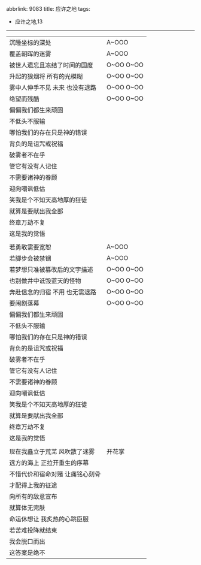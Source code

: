 abbrlink: 9083
title: 应许之地
tags:
  - 应许之地,13
---
|      |      |
|--|--|
|沉睡坐标的深处|A~OOO|
|覆盖朝晖的迷雾|A~OOO|
|被世人遗忘且冻结了时间的国度|O~OO O~OO|
|升起的狼烟将 所有的光模糊|O~OO O~OO|
|雾中人伸手不见 未来 也没有退路|O~OO O~OO|
|绝望而残酷|O~OO O~OO|
|偏偏我们都生来顽固|      |
|不低头不服输|      |
|哪怕我们的存在只是神的错误|      |
|背负的是诅咒或祝福|      |
|破雾者不在乎|      |
|管它有没有人记住|      |
|不需要诸神的眷顾|      |
|迎向嘲讽低估|      |
|笑我是个不知天高地厚的狂徒|      |
|就算是要献出我全部|      |
|终章万劫不复|      |
|这是我的觉悟|      |
|      |      |
|若勇敢需要宽恕|A~OOO|
|若脚步会被禁锢|A~OOO|
|若梦想只准被篡改后的文字描述|O~OO O~OO|
|也别做井中诋毁蓝天的怪物|O~OO O~OO|
|奔赴信念的归宿 不用 也无需退路|O~OO O~OO|
|要闹剧落幕|O~OO O~OO|
|偏偏我们都生来顽固|      |
|不低头不服输|      |
|哪怕我们的存在只是神的错误|      |
|背负的是诅咒或祝福|      |
|破雾者不在乎|      |
|管它有没有人记住|      |
|不需要诸神的眷顾|      |
|迎向嘲讽低估|      |
|笑我是个不知天高地厚的狂徒|      |
|就算是要献出我全部|      |
|终章万劫不复|      |
|这是我的觉悟|      |
|      |      |
|现在我矗立于荒芜 风吹散了迷雾|开花掌|
|远方的海上 正拉开重生的序幕|      |
|不惜代价和宿命对赌 让痛铭心刻骨|      |
|才配得上我的征途|      |
|向所有的敌意宣布|      |
|就算体无完肤|      |
|命运休想让 我炙热的心跳臣服|      |
|若苦难投降就结束|      |
|我会脱口而出|      |
|这答案是绝不|      |
